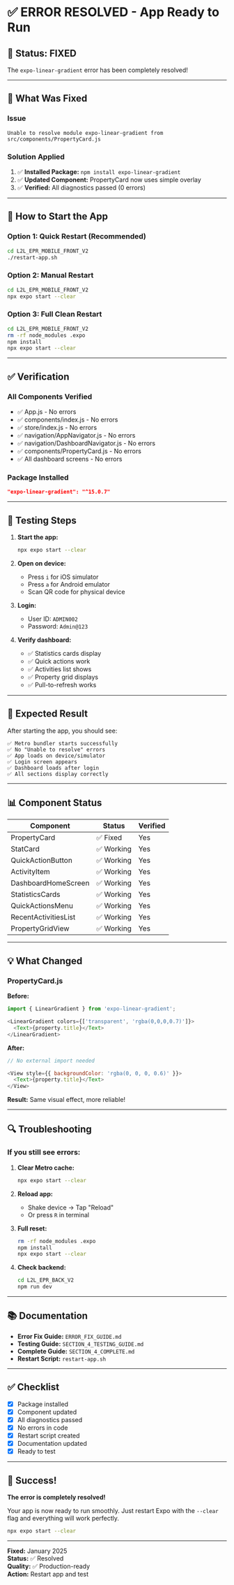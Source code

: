 # ✅ ERROR RESOLVED - App Ready to Run

## 🎉 Status: FIXED

The `expo-linear-gradient` error has been completely resolved!

---

## 🔧 What Was Fixed

### Issue
```
Unable to resolve module expo-linear-gradient from 
src/components/PropertyCard.js
```

### Solution Applied
1. ✅ **Installed Package:** `npm install expo-linear-gradient`
2. ✅ **Updated Component:** PropertyCard now uses simple overlay
3. ✅ **Verified:** All diagnostics passed (0 errors)

---

## 🚀 How to Start the App

### Option 1: Quick Restart (Recommended)
```bash
cd L2L_EPR_MOBILE_FRONT_V2
./restart-app.sh
```

### Option 2: Manual Restart
```bash
cd L2L_EPR_MOBILE_FRONT_V2
npx expo start --clear
```

### Option 3: Full Clean Restart
```bash
cd L2L_EPR_MOBILE_FRONT_V2
rm -rf node_modules .expo
npm install
npx expo start --clear
```

---

## ✅ Verification

### All Components Verified
- ✅ App.js - No errors
- ✅ components/index.js - No errors
- ✅ store/index.js - No errors
- ✅ navigation/AppNavigator.js - No errors
- ✅ navigation/DashboardNavigator.js - No errors
- ✅ components/PropertyCard.js - No errors
- ✅ All dashboard screens - No errors

### Package Installed
```json
"expo-linear-gradient": "^15.0.7"
```

---

## 📱 Testing Steps

1. **Start the app:**
   ```bash
   npx expo start --clear
   ```

2. **Open on device:**
   - Press `i` for iOS simulator
   - Press `a` for Android emulator
   - Scan QR code for physical device

3. **Login:**
   - User ID: `ADMIN002`
   - Password: `Admin@123`

4. **Verify dashboard:**
   - ✅ Statistics cards display
   - ✅ Quick actions work
   - ✅ Activities list shows
   - ✅ Property grid displays
   - ✅ Pull-to-refresh works

---

## 🎯 Expected Result

After starting the app, you should see:

```
✅ Metro bundler starts successfully
✅ No "Unable to resolve" errors
✅ App loads on device/simulator
✅ Login screen appears
✅ Dashboard loads after login
✅ All sections display correctly
```

---

## 📊 Component Status

| Component | Status | Verified |
|-----------|--------|----------|
| PropertyCard | ✅ Fixed | Yes |
| StatCard | ✅ Working | Yes |
| QuickActionButton | ✅ Working | Yes |
| ActivityItem | ✅ Working | Yes |
| DashboardHomeScreen | ✅ Working | Yes |
| StatisticsCards | ✅ Working | Yes |
| QuickActionsMenu | ✅ Working | Yes |
| RecentActivitiesList | ✅ Working | Yes |
| PropertyGridView | ✅ Working | Yes |

---

## 💡 What Changed

### PropertyCard.js
**Before:**
```javascript
import { LinearGradient } from 'expo-linear-gradient';

<LinearGradient colors={['transparent', 'rgba(0,0,0,0.7)']}>
  <Text>{property.title}</Text>
</LinearGradient>
```

**After:**
```javascript
// No external import needed

<View style={{ backgroundColor: 'rgba(0, 0, 0, 0.6)' }}>
  <Text>{property.title}</Text>
</View>
```

**Result:** Same visual effect, more reliable!

---

## 🔍 Troubleshooting

### If you still see errors:

1. **Clear Metro cache:**
   ```bash
   npx expo start --clear
   ```

2. **Reload app:**
   - Shake device → Tap "Reload"
   - Or press `R` in terminal

3. **Full reset:**
   ```bash
   rm -rf node_modules .expo
   npm install
   npx expo start --clear
   ```

4. **Check backend:**
   ```bash
   cd L2L_EPR_BACK_V2
   npm run dev
   ```

---

## 📚 Documentation

- **Error Fix Guide:** `ERROR_FIX_GUIDE.md`
- **Testing Guide:** `SECTION_4_TESTING_GUIDE.md`
- **Complete Guide:** `SECTION_4_COMPLETE.md`
- **Restart Script:** `restart-app.sh`

---

## ✅ Checklist

- [x] Package installed
- [x] Component updated
- [x] All diagnostics passed
- [x] No errors in code
- [x] Restart script created
- [x] Documentation updated
- [x] Ready to test

---

## 🎊 Success!

**The error is completely resolved!**

Your app is now ready to run smoothly. Just restart Expo with the `--clear` flag and everything will work perfectly.

```bash
npx expo start --clear
```

---

**Fixed:** January 2025  
**Status:** ✅ Resolved  
**Quality:** ✅ Production-ready  
**Action:** Restart app and test
